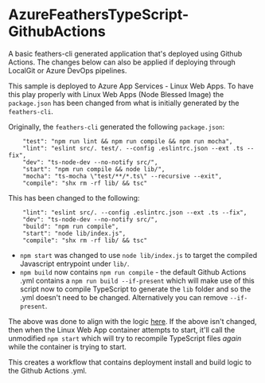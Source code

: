 # AzureFeathersTypeScript-GithubActions

A basic feathers-cli generated application that's deployed using Github Actions. The changes below can also be applied if deploying through LocalGit or Azure DevOps pipelines.

This sample is deployed to Azure App Services - Linux Web Apps. To have this play properly with Linux Web Apps (Node Blessed Image) the `package.json` has been changed from what is initially generated by the `feathers-cli`.

Originally, the `feathers-cli` generated the following `package.json`:

```
    "test": "npm run lint && npm run compile && npm run mocha",
    "lint": "eslint src/. test/. --config .eslintrc.json --ext .ts --fix",
    "dev": "ts-node-dev --no-notify src/",
    "start": "npm run compile && node lib/",
    "mocha": "ts-mocha \"test/**/*.ts\" --recursive --exit",
    "compile": "shx rm -rf lib/ && tsc"
```
This has been changed to the following:

```
    "lint": "eslint src/. --config .eslintrc.json --ext .ts --fix",
    "dev": "ts-node-dev --no-notify src/",
    "build": "npm run compile",
    "start": "node lib/index.js",
    "compile": "shx rm -rf lib/ && tsc"
```

- `npm start` was changed to use `node lib/index.js` to target the compiled Javascript entrypoint under `lib/`.
- `npm build` now contains `npm run compile` - the default Github Actions .yml contains a `npm run build --if-present` which will make use of this script now to compile TypeScript to generate the `lib` folder and so the .yml doesn't need to be changed. Alternatively you can remove `--if-present`.

The above was done to align with the logic [here](https://github.com/microsoft/Oryx/blob/main/doc/runtimes/nodejs.md#run). If the above isn't changed, then when the Linux Web App container attempts to start, it'll call the unmodified `npm start` which will try to recompile TypeScript files *again* while the container is trying to start.

This creates a workflow that contains deployment install and build logic to the Github Actions .yml. 
